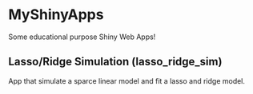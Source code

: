 # MyShinyApps

Some educational purpose Shiny Web Apps!

## Lasso/Ridge Simulation (lasso_ridge_sim)

App that simulate a sparce linear model and fit a lasso and ridge model.

